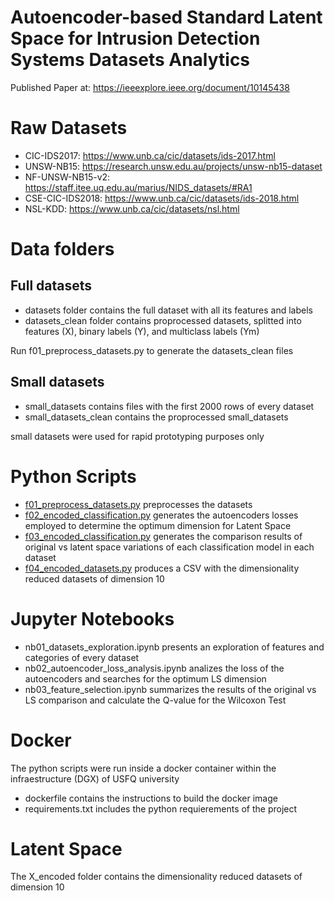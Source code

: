 # Autoencoder-based Standard Latent Space for Intrusion Detection Systems Datasets Analytics

Published Paper at: https://ieeexplore.ieee.org/document/10145438

# Raw Datasets
* CIC-IDS2017: https://www.unb.ca/cic/datasets/ids-2017.html
* UNSW-NB15: https://research.unsw.edu.au/projects/unsw-nb15-dataset
* NF-UNSW-NB15-v2: https://staff.itee.uq.edu.au/marius/NIDS_datasets/#RA1
* CSE-CIC-IDS2018: https://www.unb.ca/cic/datasets/ids-2018.html
* NSL-KDD: https://www.unb.ca/cic/datasets/nsl.html

# Data folders

## Full datasets
* datasets folder contains the full dataset with all its features and labels
* datasets_clean folder contains proprocessed datasets, splitted into features (X), binary labels (Y), and multiclass labels (Ym)
<!--  -->
Run f01_preprocess_datasets.py to generate the datasets_clean files

## Small datasets
* small_datasets contains files with the first 2000 rows of every dataset
* small_datasets_clean contains the proprocessed small_datasets
<!--  -->
small datasets were used for rapid prototyping purposes only

# Python Scripts
* [f01_preprocess_datasets.py](./f01_preprocess_datasets.py) preprocesses the datasets
* [f02_encoded_classification.py](./f02_encoded_classification.py) generates the autoencoders losses employed to determine the optimum dimension for Latent Space
* [f03_encoded_classification.py](./f03_encoded_classification.py) generates the comparison results of original vs latent space variations of each classification model in each dataset
* [f04_encoded_datasets.py](./f04_encoded_datasets.py) produces a CSV with the dimensionality reduced datasets of dimension 10

# Jupyter Notebooks
* nb01_datasets_exploration.ipynb presents an exploration of features and categories of every dataset
* nb02_autoencoder_loss_analysis.ipynb analizes the loss of the autoencoders and searches for the optimum LS dimension
* nb03_feature_selection.ipynb summarizes the results of the original vs LS comparison and calculate the Q-value for the Wilcoxon Test

# Docker
The python scripts were run inside a docker container within the infraestructure (DGX) of USFQ university
* dockerfile contains the instructions to build the docker image
* requirements.txt includes the python requierements of the project

# Latent Space
The X_encoded folder contains the dimensionality reduced datasets of dimension 10
